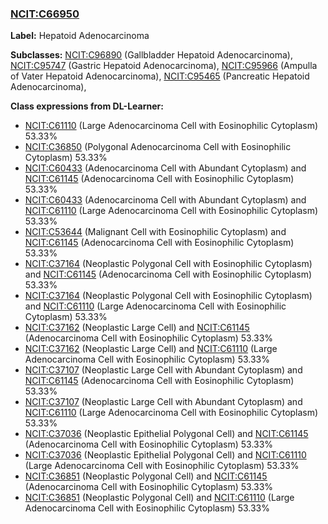 
### [NCIT:C66950](http://purl.obolibrary.org/obo/NCIT_C66950)
**Label:** Hepatoid Adenocarcinoma

**Subclasses:** [NCIT:C96890](http://purl.obolibrary.org/obo/NCIT_C96890) (Gallbladder Hepatoid Adenocarcinoma), [NCIT:C95747](http://purl.obolibrary.org/obo/NCIT_C95747) (Gastric Hepatoid Adenocarcinoma), [NCIT:C95966](http://purl.obolibrary.org/obo/NCIT_C95966) (Ampulla of Vater Hepatoid Adenocarcinoma), [NCIT:C95465](http://purl.obolibrary.org/obo/NCIT_C95465) (Pancreatic Hepatoid Adenocarcinoma), 

**Class expressions from DL-Learner:**

- [NCIT:C61110](http://purl.obolibrary.org/obo/NCIT_C61110) (Large Adenocarcinoma Cell with Eosinophilic Cytoplasm) 53.33%
- [NCIT:C36850](http://purl.obolibrary.org/obo/NCIT_C36850) (Polygonal Adenocarcinoma Cell with Eosinophilic Cytoplasm) 53.33%
- [NCIT:C60433](http://purl.obolibrary.org/obo/NCIT_C60433) (Adenocarcinoma Cell with Abundant Cytoplasm) and [NCIT:C61145](http://purl.obolibrary.org/obo/NCIT_C61145) (Adenocarcinoma Cell with Eosinophilic Cytoplasm) 53.33%
- [NCIT:C60433](http://purl.obolibrary.org/obo/NCIT_C60433) (Adenocarcinoma Cell with Abundant Cytoplasm) and [NCIT:C61110](http://purl.obolibrary.org/obo/NCIT_C61110) (Large Adenocarcinoma Cell with Eosinophilic Cytoplasm) 53.33%
- [NCIT:C53644](http://purl.obolibrary.org/obo/NCIT_C53644) (Malignant Cell with Eosinophilic Cytoplasm) and [NCIT:C61145](http://purl.obolibrary.org/obo/NCIT_C61145) (Adenocarcinoma Cell with Eosinophilic Cytoplasm) 53.33%
- [NCIT:C37164](http://purl.obolibrary.org/obo/NCIT_C37164) (Neoplastic Polygonal Cell with Eosinophilic Cytoplasm) and [NCIT:C61145](http://purl.obolibrary.org/obo/NCIT_C61145) (Adenocarcinoma Cell with Eosinophilic Cytoplasm) 53.33%
- [NCIT:C37164](http://purl.obolibrary.org/obo/NCIT_C37164) (Neoplastic Polygonal Cell with Eosinophilic Cytoplasm) and [NCIT:C61110](http://purl.obolibrary.org/obo/NCIT_C61110) (Large Adenocarcinoma Cell with Eosinophilic Cytoplasm) 53.33%
- [NCIT:C37162](http://purl.obolibrary.org/obo/NCIT_C37162) (Neoplastic Large Cell) and [NCIT:C61145](http://purl.obolibrary.org/obo/NCIT_C61145) (Adenocarcinoma Cell with Eosinophilic Cytoplasm) 53.33%
- [NCIT:C37162](http://purl.obolibrary.org/obo/NCIT_C37162) (Neoplastic Large Cell) and [NCIT:C61110](http://purl.obolibrary.org/obo/NCIT_C61110) (Large Adenocarcinoma Cell with Eosinophilic Cytoplasm) 53.33%
- [NCIT:C37107](http://purl.obolibrary.org/obo/NCIT_C37107) (Neoplastic Large Cell with Abundant Cytoplasm) and [NCIT:C61145](http://purl.obolibrary.org/obo/NCIT_C61145) (Adenocarcinoma Cell with Eosinophilic Cytoplasm) 53.33%
- [NCIT:C37107](http://purl.obolibrary.org/obo/NCIT_C37107) (Neoplastic Large Cell with Abundant Cytoplasm) and [NCIT:C61110](http://purl.obolibrary.org/obo/NCIT_C61110) (Large Adenocarcinoma Cell with Eosinophilic Cytoplasm) 53.33%
- [NCIT:C37036](http://purl.obolibrary.org/obo/NCIT_C37036) (Neoplastic Epithelial Polygonal Cell) and [NCIT:C61145](http://purl.obolibrary.org/obo/NCIT_C61145) (Adenocarcinoma Cell with Eosinophilic Cytoplasm) 53.33%
- [NCIT:C37036](http://purl.obolibrary.org/obo/NCIT_C37036) (Neoplastic Epithelial Polygonal Cell) and [NCIT:C61110](http://purl.obolibrary.org/obo/NCIT_C61110) (Large Adenocarcinoma Cell with Eosinophilic Cytoplasm) 53.33%
- [NCIT:C36851](http://purl.obolibrary.org/obo/NCIT_C36851) (Neoplastic Polygonal Cell) and [NCIT:C61145](http://purl.obolibrary.org/obo/NCIT_C61145) (Adenocarcinoma Cell with Eosinophilic Cytoplasm) 53.33%
- [NCIT:C36851](http://purl.obolibrary.org/obo/NCIT_C36851) (Neoplastic Polygonal Cell) and [NCIT:C61110](http://purl.obolibrary.org/obo/NCIT_C61110) (Large Adenocarcinoma Cell with Eosinophilic Cytoplasm) 53.33%



